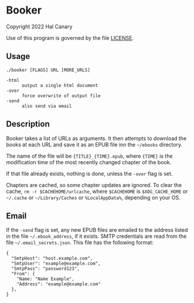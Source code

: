 # Booker

Copyright 2022 Hal Canary

Use of this program is governed by the file [LICENSE](./LICENSE).

## Usage

    ./booker [FLAGS] URL [MORE_URLS]

    -html
          output a single html document
    -over
          force overwrite of output file
    -send
          also send via email

## Description

Booker takes a list of URLs as arguments.  It then attempts to download the
books at each URL and save it as an EPUB file inn the `~/ebooks` directory.

The name of the file will be `{TITLE}_{TIME}.epub`, where `{TIME}` is the
modification time of the most recently changed chapter of the book.

If that file already exists, nothing is done, unless the `-over` flag is set.

Chapters are cached, so some chapter updates are ignored.  To clear the cache,
`rm -r $CACHEHOME/urlcache`, where `$CACHEHOME` is `$XDG_CACHE_HOME` or
`~/.cache` or `~/Library/Caches` or `%LocalAppData%`, depending on your OS.

## Email

If the `-send` flag is set, any new EPUB files are emailed to the address
listed in the file `~/.ebook_address`, if it exists.  SMTP credentials are read
from the file `~/.email_secrets.json`.  This file has the following format:

    {
      "SmtpHost": "host.example.com",
      "SmtpUser": "example@example.com",
      "SmtpPass": "password123",
      "From": {
        "Name: "Name Example",
        "Address": "example@example.com"
      },
    }
